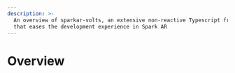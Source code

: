 ```yaml
---
description: >-
  An overview of sparkar-volts, an extensive non-reactive Typescript framework
  that eases the development experience in Spark AR
---
```


# Overview

